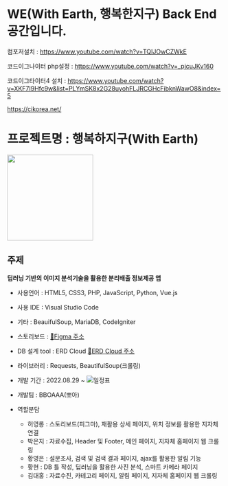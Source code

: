 # WE(With Earth, 행복한지구) Back End 공간입니다.

컴포저설치 : https://www.youtube.com/watch?v=TQIJOwCZWkE

코드이그나이터 php설정 : https://www.youtube.com/watch?v=_pjcuJKv160

코드이그타이터4 설치 : https://www.youtube.com/watch?v=XKF7I9Hfc9w&list=PLYmSK8x2G28uyohFLJRCGHcFibknWawO8&index=5

https://cikorea.net/

프로젝트명 : 행복하지구(With Earth)
=====
<img src="" width=200px>

주제
------
**딥러닝 기반의 이미지 분석기술을 활용한 분리배출 정보제공 앱**

- 사용언어 : HTML5, CSS3, PHP, JavaScript, Python, Vue.js

- 사용 IDE : Visual Studio Code

- 기타 : BeauifulSoup, MariaDB, CodeIgniter

- 스토리보드 : [:link:Figma 주소](https://www.figma.com/file/EndW5C53SPgRKAwudN9jcd/recycle?node-id=0%3A1)

- DB 설계 tool : ERD Cloud [:link:ERD Cloud 주소](https://www.erdcloud.com/d/Lduwfbse2KfebC3As)

- 라이브러리 : Requests, BeautifulSoup(크롤링)

- 개발 기간 : 2022.08.29 ~
  <img src="https://user-images.githubusercontent.com/101936519/191011347-bd603894-d158-41e4-909e-dc7390f7ec95.jpg" alt="일정표">

- 개발팀 : BBOAAA(뽀아)

- 역할분담
  - 허영롱 : 스토리보드(피그마), 재활용 상세 페이지, 위치 정보를 활용한 지자체 연결
  - 박은지 : 자료수집, Header 및 Footer, 메인 페이지, 지자체 홈페이지 웹 크롤링
  - 황영은 : 설문조사, 검색 및 검색 결과 페이지, ajax를 활용한 알림 기능
  - 황현 : DB 틀 작성, 딥러닝을 활용한 사진 분석, 스마트 카메라 페이지
  - 김대홍 : 자료수진, 카테고리 페이지, 알림 페이지, 지자체 홈페이지 웹 크롤링
